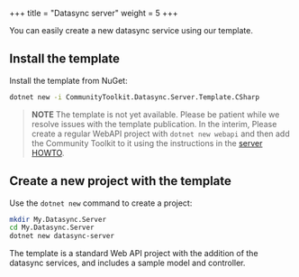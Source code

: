 +++
title = "Datasync server"
weight = 5
+++

You can easily create a new datasync service using our template.

## Install the template

Install the template from NuGet:

```bash
dotnet new -i CommunityToolkit.Datasync.Server.Template.CSharp
```

> **NOTE**
> The template is not yet available.  Please be patient while we resolve issues with the template publication.  In the interim,
> Please create a regular WebAPI project with `dotnet new webapi` and then add the Community Toolkit to it using the instructions
> in the [server HOWTO](../in-depth/server/_index.md).

## Create a new project with the template

Use the `dotnet new` command to create a project:

```bash
mkdir My.Datasync.Server
cd My.Datasync.Server
dotnet new datasync-server
```

The template is a standard Web API project with the addition of the datasync services, and includes a sample model and controller.
